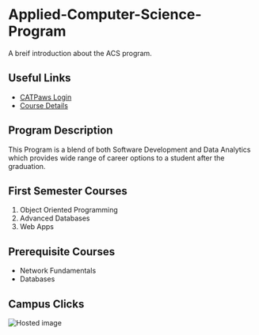 # Applied-Computer-Science-Program
A breif introduction about the ACS program.

## Useful Links
- [CATPaws Login](https://ssb.nwmissouri.edu/pls/PRODDAD/twbkwbis.P_GenMenu?name=homepage "Student Login")
- [Course Details](https://nwmissouri.instructure.com/ "Course Details")

## Program Description
This Program is a blend of both Software Development and Data Analytics which provides wide range of career options to a student after the graduation.

## First Semester Courses
1. Object Oriented Programming
1. Advanced Databases
1. Web Apps

## Prerequisite Courses
- Network Fundamentals
- Databases

## Campus Clicks
![Hosted image](https://oneclassblog.com/wp-content/uploads/2018/11/northwestmissouri-top_2x-1.jpg "front view")
